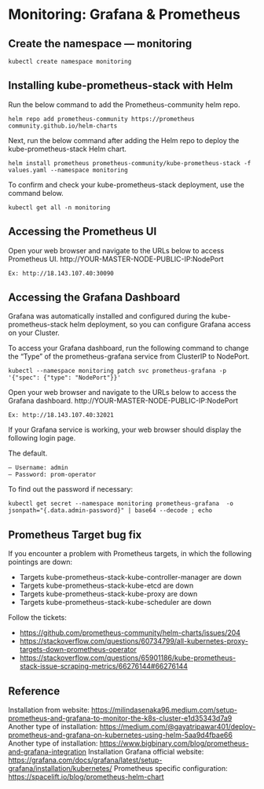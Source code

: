 # Monitoring: Grafana & Prometheus

## Create the namespace — monitoring

    kubectl create namespace monitoring

## Installing kube-prometheus-stack with Helm

Run the below command to add the Prometheus-community helm repo.

    helm repo add prometheus-community https://prometheus community.github.io/helm-charts

Next, run the below command after adding the Helm repo to deploy the kube-prometheus-stack Helm chart.

    helm install prometheus prometheus-community/kube-prometheus-stack -f values.yaml --namespace monitoring

To confirm and check your kube-prometheus-stack deployment, use the command below.

    kubectl get all -n monitoring


## Accessing the Prometheus UI

Open your web browser and navigate to the URLs below to access Prometheus UI.
http://YOUR-MASTER-NODE-PUBLIC-IP:NodePort

    Ex: http://18.143.107.40:30090

## Accessing the Grafana Dashboard

Grafana was automatically installed and configured during the kube-prometheus-stack helm deployment, so you can configure Grafana access on your Cluster.

To access your Grafana dashboard, run the following command to change the “Type” of the prometheus-grafana service from ClusterIP to NodePort.

    kubectl --namespace monitoring patch svc prometheus-grafana -p '{"spec": {"type": "NodePort"}}'

Open your web browser and navigate to the URLs below to access the Grafana dashboard.
http://YOUR-MASTER-NODE-PUBLIC-IP:NodePort

    Ex: http://18.143.107.40:32021

If your Grafana service is working, your web browser should display the following login page.

The default.

    — Username: admin
    — Password: prom-operator

To find out the password if necessary:

    kubectl get secret --namespace monitoring prometheus-grafana  -o jsonpath="{.data.admin-password}" | base64 --decode ; echo


## Prometheus Target bug fix

If you encounter a problem with Prometheus targets, in which the following pointings are down:
* Targets kube-prometheus-stack-kube-controller-manager are down
* Targets kube-prometheus-stack-kube-etcd are down
* Targets kube-prometheus-stack-kube-proxy are down
* Targets kube-prometheus-stack-kube-scheduler are down

Follow the tickets: 
* https://github.com/prometheus-community/helm-charts/issues/204
* https://stackoverflow.com/questions/60734799/all-kubernetes-proxy-targets-down-prometheus-operator
* https://stackoverflow.com/questions/65901186/kube-prometheus-stack-issue-scraping-metrics/66276144#66276144

## Reference

Installation from website: https://milindasenaka96.medium.com/setup-prometheus-and-grafana-to-monitor-the-k8s-cluster-e1d35343d7a9
Another type of installation: https://medium.com/@gayatripawar401/deploy-prometheus-and-grafana-on-kubernetes-using-helm-5aa9d4fbae66
Another type of installation: https://www.bigbinary.com/blog/prometheus-and-grafana-integration
Installation Grafana official website: https://grafana.com/docs/grafana/latest/setup-grafana/installation/kubernetes/
Prometheus specific configuration: https://spacelift.io/blog/prometheus-helm-chart
